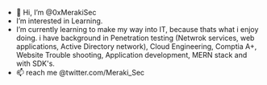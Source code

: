 - 👋 Hi, I’m @0xMerakiSec
- I’m interested in Learning.
- I’m currently learning to make my way into IT, because thats what i enjoy doing. i have background in Penetration testing (Netwrok services, web applications, Active Directory network), Cloud Engineering, Comptia A+, Website Trouble shooting, Application development, MERN stack and with SDK's.
- 📫 reach me @twitter.com/Meraki_Sec

<!---
0xMerakiSec/0xMerakiSec is a ✨ special ✨ repository because its `README.md` (this file) appears on your GitHub profile.
You can click the Preview link to take a look at your changes.
--->

